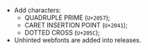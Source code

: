 * Add characters:
  - QUADRUPLE PRIME (`U+2057`);
  - CARET INSERTION POINT (`U+2041`);
  - DOTTED CROSS (`U+205C`);
* Unhinted webfonts are added into releases.
